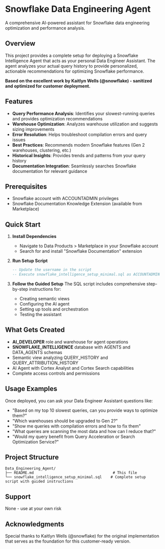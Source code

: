 # Snowflake Data Engineering Agent

A comprehensive AI-powered assistant for Snowflake data engineering optimization and performance analysis.

## Overview

This project provides a complete setup for deploying a Snowflake Intelligence Agent that acts as your personal Data Engineer Assistant. The agent analyzes your actual query history to provide personalized, actionable recommendations for optimizing Snowflake performance.

**Based on the excellent work by Kaitlyn Wells (@snowflake) - sanitized and optimized for customer deployment.**

## Features

- **Query Performance Analysis**: Identifies your slowest-running queries and provides optimization recommendations
- **Warehouse Optimization**: Analyzes warehouse utilization and suggests sizing improvements
- **Error Resolution**: Helps troubleshoot compilation errors and query issues
- **Best Practices**: Recommends modern Snowflake features (Gen 2 warehouses, clustering, etc.)
- **Historical Insights**: Provides trends and patterns from your query history
- **Documentation Integration**: Seamlessly searches Snowflake documentation for relevant guidance

## Prerequisites

- Snowflake account with ACCOUNTADMIN privileges
- Snowflake Documentation Knowledge Extension (available from Marketplace)

## Quick Start

1. **Install Dependencies**
   - Navigate to Data Products > Marketplace in your Snowflake account
   - Search for and install "Snowflake Documentation" extension

2. **Run Setup Script**
   ```sql
   -- Update the username in the script
   -- Execute snowflake_intelligence_setup_minimal.sql as ACCOUNTADMIN
   ```

3. **Follow the Guided Setup**
   The SQL script includes comprehensive step-by-step instructions for:
   - Creating semantic views
   - Configuring the AI agent
   - Setting up tools and orchestration
   - Testing the assistant

## What Gets Created

- **AI_DEVELOPER** role and warehouse for agent operations
- **SNOWFLAKE_INTELLIGENCE** database with AGENTS and DATA_AGENTS schemas
- Semantic view analyzing QUERY_HISTORY and QUERY_ATTRIBUTION_HISTORY
- AI Agent with Cortex Analyst and Cortex Search capabilities
- Complete access controls and permissions

## Usage Examples

Once deployed, you can ask your Data Engineer Assistant questions like:

- "Based on my top 10 slowest queries, can you provide ways to optimize them?"
- "Which warehouses should be upgraded to Gen 2?"
- "Show me queries with compilation errors and how to fix them"
- "What queries are scanning the most data and how can I reduce that?"
- "Would my query benefit from Query Acceleration or Search Optimization Service?"

## Project Structure

```
Data_Engineering_Agent/
├── README.md                                    # This file
└── snowflake_intelligence_setup_minimal.sql    # Complete setup script with guided instructions
```

## Support

None - use at your own risk

## Acknowledgments

Special thanks to Kaitlyn Wells (@snowflake) for the original implementation that serves as the foundation for this customer-ready version.
